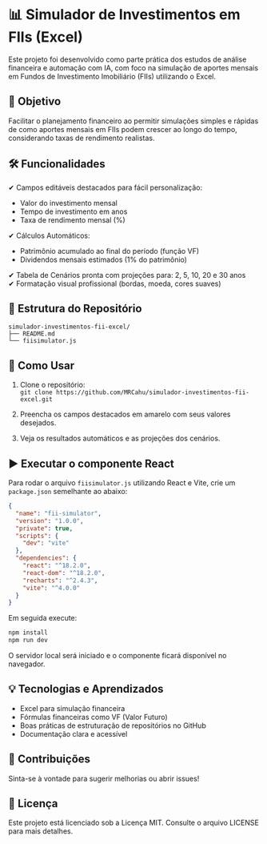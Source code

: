
# 📊 Simulador de Investimentos em FIIs (Excel)

Este projeto foi desenvolvido como parte prática dos estudos de análise financeira e automação com IA, com foco na simulação de aportes mensais em Fundos de Investimento Imobiliário (FIIs) utilizando o Excel.

## 🎯 Objetivo

Facilitar o planejamento financeiro ao permitir simulações simples e rápidas de como aportes mensais em FIIs podem crescer ao longo do tempo, considerando taxas de rendimento realistas.

## 🛠 Funcionalidades

✔ Campos editáveis destacados para fácil personalização:  
- Valor do investimento mensal  
- Tempo de investimento em anos  
- Taxa de rendimento mensal (%)  

✔ Cálculos Automáticos:  
- Patrimônio acumulado ao final do período (função VF)  
- Dividendos mensais estimados (1% do patrimônio)  

✔ Tabela de Cenários pronta com projeções para: 2, 5, 10, 20 e 30 anos  
✔ Formatação visual profissional (bordas, moeda, cores suaves)  

## 📁 Estrutura do Repositório

```
simulador-investimentos-fii-excel/
├── README.md
└── fiisimulator.js
```

## 🚀 Como Usar

1. Clone o repositório:  
   `git clone https://github.com/MRCahu/simulador-investimentos-fii-excel.git`  

2. Preencha os campos destacados em amarelo com seus valores desejados.

3. Veja os resultados automáticos e as projeções dos cenários.

## ▶️ Executar o componente React

Para rodar o arquivo `fiisimulator.js` utilizando React e Vite, crie um `package.json` semelhante ao abaixo:

```json
{
  "name": "fii-simulator",
  "version": "1.0.0",
  "private": true,
  "scripts": {
    "dev": "vite"
  },
  "dependencies": {
    "react": "^18.2.0",
    "react-dom": "^18.2.0",
    "recharts": "^2.4.3",
    "vite": "^4.0.0"
  }
}
```

Em seguida execute:

```bash
npm install
npm run dev
```

O servidor local será iniciado e o componente ficará disponível no navegador.

## 💡 Tecnologias e Aprendizados

- Excel para simulação financeira  
- Fórmulas financeiras como VF (Valor Futuro)  
- Boas práticas de estruturação de repositórios no GitHub  
- Documentação clara e acessível  

## 🤝 Contribuições

Sinta-se à vontade para sugerir melhorias ou abrir issues!  

## 📝 Licença

Este projeto está licenciado sob a Licença MIT. Consulte o arquivo LICENSE para mais detalhes.

